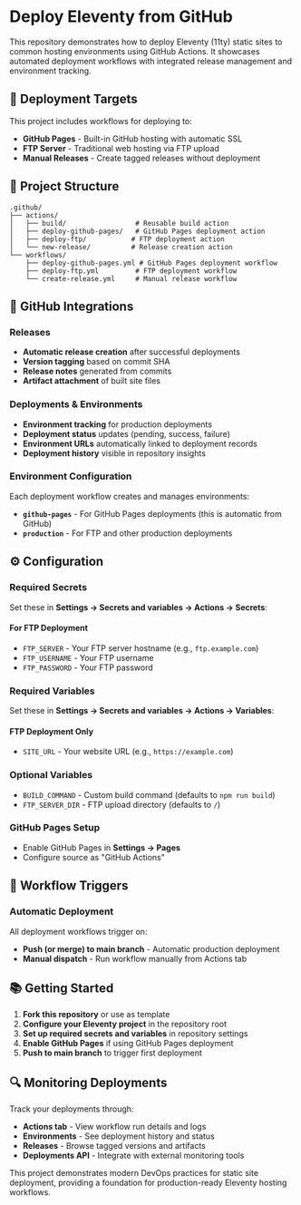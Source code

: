 # Deploy Eleventy from GitHub

This repository demonstrates how to deploy Eleventy (11ty) static sites to common hosting environments using GitHub Actions. It showcases automated deployment workflows with integrated release management and environment tracking.

## 🚀 Deployment Targets

This project includes workflows for deploying to:

- **GitHub Pages** - Built-in GitHub hosting with automatic SSL
- **FTP Server** - Traditional web hosting via FTP upload
- **Manual Releases** - Create tagged releases without deployment

## 📁 Project Structure

```text
.github/
├── actions/
│   ├── build/                 # Reusable build action
│   ├── deploy-github-pages/   # GitHub Pages deployment action
│   ├── deploy-ftp/           # FTP deployment action
│   └── new-release/          # Release creation action
└── workflows/
    ├── deploy-github-pages.yml # GitHub Pages deployment workflow
    ├── deploy-ftp.yml         # FTP deployment workflow
    └── create-release.yml     # Manual release workflow
```

## 🔧 GitHub Integrations

### Releases

- **Automatic release creation** after successful deployments
- **Version tagging** based on commit SHA
- **Release notes** generated from commits
- **Artifact attachment** of built site files

### Deployments & Environments

- **Environment tracking** for production deployments
- **Deployment status** updates (pending, success, failure)
- **Environment URLs** automatically linked to deployment records
- **Deployment history** visible in repository insights

### Environment Configuration

Each deployment workflow creates and manages environments:

- **`github-pages`** - For GitHub Pages deployments (this is automatic from GitHub)
- **`production`** - For FTP and other production deployments

## ⚙️ Configuration

### Required Secrets

Set these in **Settings → Secrets and variables → Actions → Secrets**:

#### For FTP Deployment

- `FTP_SERVER` - Your FTP server hostname (e.g., `ftp.example.com`)
- `FTP_USERNAME` - Your FTP username
- `FTP_PASSWORD` - Your FTP password

### Required Variables

Set these in **Settings → Secrets and variables → Actions → Variables**:

#### FTP Deployment Only

- `SITE_URL` - Your website URL (e.g., `https://example.com`)

### Optional Variables

- `BUILD_COMMAND` - Custom build command (defaults to `npm run build`)
- `FTP_SERVER_DIR` - FTP upload directory (defaults to `/`)

### GitHub Pages Setup

- Enable GitHub Pages in **Settings → Pages**
- Configure source as "GitHub Actions"

## 🔄 Workflow Triggers

### Automatic Deployment

All deployment workflows trigger on:

- **Push (or merge) to main branch** - Automatic production deployment
- **Manual dispatch** - Run workflow manually from Actions tab

## 📚 Getting Started

1. **Fork this repository** or use as template
2. **Configure your Eleventy project** in the repository root
3. **Set up required secrets and variables** in repository settings
4. **Enable GitHub Pages** if using GitHub Pages deployment
5. **Push to main branch** to trigger first deployment

## 🔍 Monitoring Deployments

Track your deployments through:

- **Actions tab** - View workflow run details and logs
- **Environments** - See deployment history and status
- **Releases** - Browse tagged versions and artifacts
- **Deployments API** - Integrate with external monitoring tools

This project demonstrates modern DevOps practices for static site deployment, providing a foundation for production-ready Eleventy hosting workflows.
